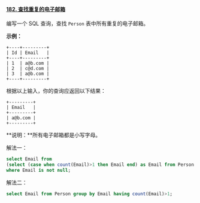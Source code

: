 #### [182. 查找重复的电子邮箱](https://leetcode.cn/problems/duplicate-emails/)

编写一个 SQL 查询，查找 `Person` 表中所有重复的电子邮箱。

**示例：**

```
+----+---------+
| Id | Email   |
+----+---------+
| 1  | a@b.com |
| 2  | c@d.com |
| 3  | a@b.com |
+----+---------+
```

根据以上输入，你的查询应返回以下结果：

```
+---------+
| Email   |
+---------+
| a@b.com |
+---------+
```

**说明：**所有电子邮箱都是小写字母。

解法一：

```sql
select Email from
(select (case when count(Email)>1 then Email end) as Email from Person group by Email) as a 
where Email is not null;
```

解法二：

```sql
select Email from Person group by Email having count(Email)>1;
```

